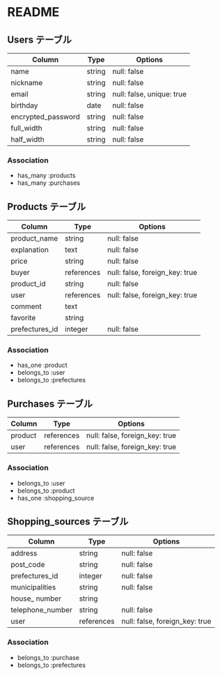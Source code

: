 # README

##  Users テーブル


| Column             | Type   | Options                   |
| ------------------ | ------ | ------------------------- |
| name               | string | null: false               |
| nickname           | string | null: false               |
| email              | string | null: false, unique: true |
| birthday           | date   | null: false               |
| encrypted_password | string | null: false               |
| full_width         | string | null: false               |
| half_width         | string | null: false               |


### Association

- has_many :products
- has_many :purchases



##  Products テーブル


| Column                | Type           | Options                        |     
|---------------------- | -------------- | ------------------------------ | 
| product_name          | string         | null: false                    |
| explanation           | text           | null: false                    |
| price                 | string         | null: false                    |
| buyer                 | references     | null: false, foreign_key: true |     
| product_id            | string         | null: false                    |
| user                  | references     | null: false, foreign_key: true |
| comment               | text           |                                |
| favorite              | string         |                                |
| prefectures_id        | integer        | null: false                    |  


### Association 

- has_one    :product
- belongs_to :user
- belongs_to :prefectures


##  Purchases テーブル


| Column                | Type       | Options                         |
| --------------------- | ---------- | ------------------------------- |
| product               | references | null: false, foreign_key: true  |
| user                  | references | null: false, foreign_key: true  |


### Association

- belongs_to :user
- belongs_to :product
- has_one    :shopping_source



## Shopping_sources テーブル


| Column                | Type       | Options                           |
| --------------------- | ---------- | --------------------------------- |
| address               | string     | null: false                       |
| post_code             | string     | null: false                       |
| prefectures_id        | integer    | null: false                       |  
| municipalities        | string     | null: false                       |
| house_ number         | string     |                                   |
| telephone_number      | string     | null: false                       |
| user                  | references | null: false, foreign_key: true    |


### Association

- belongs_to :purchase
- belongs_to :prefectures


